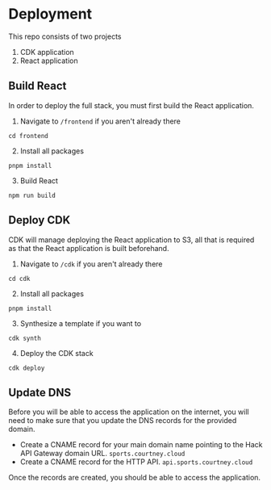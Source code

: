 # Deployment

This repo consists of two projects

1. CDK application
2. React application

## Build React

In order to deploy the full stack, you must first build the React application.

1. Navigate to `/frontend` if you aren't already there

```shell
cd frontend
```

2. Install all packages

```shell
pnpm install
```

3. Build React

```shell
npm run build
```

## Deploy CDK

CDK will manage deploying the React application to S3, all that is required as that the React application is built beforehand.

1. Navigate to `/cdk` if you aren't already there

```shell
cd cdk
```

2. Install all packages

```shell
pnpm install
```

3. Synthesize a template if you want to

```shell
cdk synth
```

4. Deploy the CDK stack

```shell
cdk deploy
```

## Update DNS

Before you will be able to access the application on the internet, you will need to make sure that you update the DNS records for the provided domain.

- Create a CNAME record for your main domain name pointing to the Hack API Gateway domain URL. `sports.courtney.cloud`
- Create a CNAME record for the HTTP API. `api.sports.courtney.cloud`

Once the records are created, you should be able to access the application.
